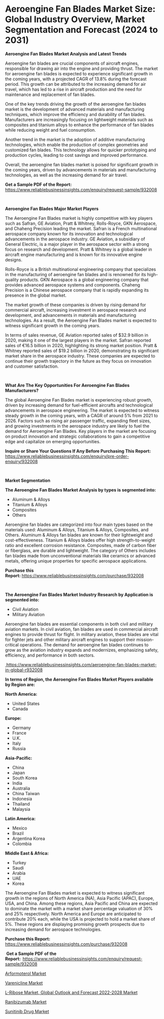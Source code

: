 <p><h1>Aeroengine Fan Blades Market Size: Global Industry Overview, Market Segmentation and Forecast (2024 to 2031)</h1></p><p><strong>Aeroengine Fan Blades Market Analysis and Latest Trends</strong></p>
<p><p>Aeroengine fan blades are crucial components of aircraft engines, responsible for drawing air into the engine and providing thrust. The market for aeroengine fan blades is expected to experience significant growth in the coming years, with a projected CAGR of 13.8% during the forecast period. This growth can be attributed to the increasing demand for air travel, which has led to a rise in aircraft production and the need for maintenance and replacement of fan blades.</p><p>One of the key trends driving the growth of the aeroengine fan blades market is the development of advanced materials and manufacturing techniques, which improve the efficiency and durability of fan blades. Manufacturers are increasingly focusing on lightweight materials such as composites and titanium alloys to enhance the performance of fan blades while reducing weight and fuel consumption.</p><p>Another trend in the market is the adoption of additive manufacturing technologies, which enable the production of complex geometries and customized fan blades. This technology allows for quicker prototyping and production cycles, leading to cost savings and improved performance.</p><p>Overall, the aeroengine fan blades market is poised for significant growth in the coming years, driven by advancements in materials and manufacturing technologies, as well as the increasing demand for air travel.</p></p>
<p><strong>Get a Sample PDF of the Report:&nbsp;</strong> <a href="https://www.reliablebusinessinsights.com/enquiry/request-sample/932008">https://www.reliablebusinessinsights.com/enquiry/request-sample/932008</a></p>
<p>&nbsp;</p>
<p><strong>Aeroengine Fan Blades Major Market Players</strong></p>
<p><p>The Aeroengine Fan Blades market is highly competitive with key players such as Safran, GE Aviation, Pratt & Whitney, Rolls-Royce, GKN Aerospace, and Chaheng Precision leading the market. Safran is a French multinational aerospace company known for its innovation and technological advancements in the aerospace industry. GE Aviation, a subsidiary of General Electric, is a major player in the aerospace sector with a strong focus on research and development. Pratt & Whitney is a global leader in aircraft engine manufacturing and is known for its innovative engine designs.</p><p>Rolls-Royce is a British multinational engineering company that specializes in the manufacturing of aeroengine fan blades and is renowned for its high-quality products. GKN Aerospace is a global engineering company that provides advanced aerospace systems and components. Chaheng Precision is a Chinese aerospace company that is rapidly expanding its presence in the global market.</p><p>The market growth of these companies is driven by rising demand for commercial aircraft, increasing investment in aerospace research and development, and advancements in materials and manufacturing technologies. As a result, the Aeroengine Fan Blades market is expected to witness significant growth in the coming years.</p><p>In terms of sales revenue, GE Aviation reported sales of $32.9 billion in 2020, making it one of the largest players in the market. Safran reported sales of €16.5 billion in 2020, highlighting its strong market position. Pratt & Whitney reported sales of $19.2 billion in 2020, demonstrating its significant market share in the aerospace industry. These companies are expected to continue their growth trajectory in the future as they focus on innovation and customer satisfaction.</p></p>
<p>&nbsp;</p>
<p><strong>What Are The Key Opportunities For Aeroengine Fan Blades Manufacturers?</strong></p>
<p><p>The global Aeroengine Fan Blades market is experiencing robust growth, driven by increasing demand for fuel-efficient aircrafts and technological advancements in aerospace engineering. The market is expected to witness steady growth in the coming years, with a CAGR of around 5% from 2021 to 2026. Factors such as rising air passenger traffic, expanding fleet sizes, and growing investments in the aerospace industry are likely to fuel the demand for Aeroengine Fan Blades. Key players in the market are focusing on product innovation and strategic collaborations to gain a competitive edge and capitalize on emerging opportunities.</p></p>
<p><strong>Inquire or Share Your Questions If Any Before Purchasing This Report:</strong> <a href="https://www.reliablebusinessinsights.com/enquiry/pre-order-enquiry/932008">https://www.reliablebusinessinsights.com/enquiry/pre-order-enquiry/932008</a></p>
<p>&nbsp;</p>
<p><strong>Market Segmentation</strong></p>
<p><strong>The Aeroengine Fan Blades Market Analysis by types is segmented into:</strong></p>
<p><ul><li>Aluminum & Alloys</li><li>Titanium & Alloys</li><li>Composites</li><li>Others</li></ul></p>
<p><p>Aeroengine fan blades are categorized into four main types based on the materials used: Aluminum & Alloys, Titanium & Alloys, Composites, and Others. Aluminum & Alloys fan blades are known for their lightweight and cost-effectiveness. Titanium & Alloys blades offer high strength-to-weight ratio and excellent corrosion resistance. Composites, made of carbon fiber or fiberglass, are durable and lightweight. The category of Others includes fan blades made from unconventional materials like ceramics or advanced metals, offering unique properties for specific aerospace applications.</p></p>
<p><strong>Purchase this Report:&nbsp;</strong><a href="https://www.reliablebusinessinsights.com/purchase/932008">https://www.reliablebusinessinsights.com/purchase/932008</a></p>
<p>&nbsp;</p>
<p><strong>The Aeroengine Fan Blades Market Industry Research by Application is segmented into:</strong></p>
<p><ul><li>Civil Aviation</li><li>Military Aviation</li></ul></p>
<p><p>Aeroengine fan blades are essential components in both civil and military aviation markets. In civil aviation, fan blades are used in commercial aircraft engines to provide thrust for flight. In military aviation, these blades are vital for fighter jets and other military aircraft engines to support their mission-critical operations. The demand for aeroengine fan blades continues to grow as the aviation industry expands and modernizes, emphasizing safety, efficiency, and performance in both sectors.</p></p>
<p><a href="https://www.reliablebusinessinsights.com/aeroengine-fan-blades-market-in-global-r932008">&nbsp;https://www.reliablebusinessinsights.com/aeroengine-fan-blades-market-in-global-r932008</a></p>
<p><strong>In terms of Region, the Aeroengine Fan Blades Market Players available by Region are:</strong></p>
<p>
    <p> <strong> North America: </strong>
        <ul>
            <li>United States</li>
            <li>Canada</li>
        </ul>
        </p> 
    <p> <strong> Europe: </strong>
        <ul>
            <li>Germany</li>
            <li>France</li>
            <li>U.K.</li>
            <li>Italy</li>
            <li>Russia</li>
        </ul>
        </p> 
    <p> <strong> Asia-Pacific: </strong>
        <ul>
            <li>China</li>
            <li>Japan</li>
            <li>South Korea</li>
            <li>India</li>
            <li>Australia</li>
            <li>China Taiwan</li>
            <li>Indonesia</li>
            <li>Thailand</li>
            <li>Malaysia</li>
        </ul>
        </p> 
    <p> <strong> Latin America: </strong>
        <ul>
            <li>Mexico</li>
            <li>Brazil</li>
            <li>Argentina Korea</li>
            <li>Colombia</li>
        </ul>
        </p> 
    <p> <strong> Middle East & Africa: </strong>
        <ul>
            <li>Turkey</li>
            <li>Saudi</li>
            <li>Arabia</li>
            <li>UAE</li>
            <li>Korea</li>
        </ul>
    </p>
    </p>
<p><p>The Aeroengine Fan Blades market is expected to witness significant growth in the regions of North America (NA), Asia Pacific (APAC), Europe, USA, and China. Among these regions, Asia Pacific and China are expected to dominate the market with a market share percentage valuation of 30% and 25% respectively. North America and Europe are anticipated to contribute 20% each, while the USA is projected to hold a market share of 5%. These regions are displaying promising growth prospects due to increasing demand for aerospace technologies.</p></p>
<p><strong>Purchase this Report: </strong><a href="https://www.reliablebusinessinsights.com/purchase/932008">https://www.reliablebusinessinsights.com/purchase/932008</a></p>
<p>&nbsp;<strong>Get a Sample PDF of the Report:&nbsp;&nbsp;</strong><a href="https://www.reliablebusinessinsights.com/enquiry/request-sample/932008">https://www.reliablebusinessinsights.com/enquiry/request-sample/932008</a></p>
<p><strong></strong></p>
<p><p><a href="https://medium.com/@shanypaucek/arformoterol-market-size-market-segmentation-market-trends-and-growth-analysis-forecast-till-2031-933ba8feda11">Arformoterol Market</a></p><p><a href="https://medium.com/@williambatz78/varenicline-industry-sector-market-dynamics-and-future-scenarios-2024-2031-31ea1a796e4b">Varenicline Market</a></p><p><a href="https://issuu.com/reportprime-2/docs/l-ribose-market-global-outlook-and-_e8a1274483091d">L-Ribose Market, Global Outlook and Forecast 2022-2028 Market</a></p><p><a href="https://medium.com/@williambatz78/ranibizumab-market-emerging-trends-and-future-prospects-for-period-from-2024-to-2031-7b4ddadbd21b">Ranibizumab Market</a></p><p><a href="https://medium.com/@williambatz78/sunitinib-drug-market-size-share-analysis-growth-trends-forecasts-2024-2031-513d83fb6dfb">Sunitinib Drug Market</a></p></p>